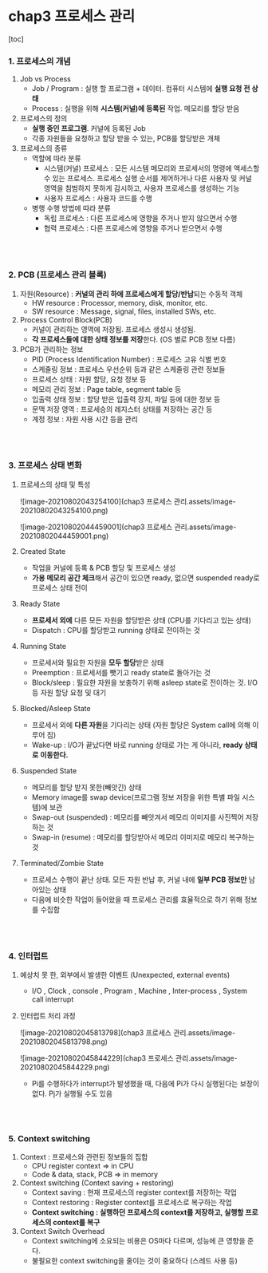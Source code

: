 # chap3 프로세스 관리

[toc]

### 1. 프로세스의 개념

1. Job vs Process
   - Job / Program : 실행 할 프로그램 + 데이터. 컴퓨터 시스템에 **실행 요청 전 상태**
   - Process : 실행을 위해 **시스템(커널)에 등록된** 작업. 메모리를 할당 받음
2. 프로세스의 정의
   - **실행 중인 프로그램**. 커널에 등록된 Job
   - 각종 자원들을 요청하고 할당 받을 수 있는, PCB를 할당받은 개체
3. 프로세스의 종류
   - 역할에 따라 분류
     - 시스템(커널) 프로세스 : 모든 시스템 메모리와 프로세서의 명령에 액세스할 수 있는 프로세스. 프로세스 실행 순서를 제어하거나 다른 사용자 및 커널 영역을 침범하지 못하게 감시하고, 사용자 프로세스를 생성하는 기능
     - 사용자 프로세스 : 사용자 코드를 수행
   - 병행 수행 방법에 따라 분류
     - 독립 프로세스 : 다른 프로세스에 영향을 주거나 받지 않으면서 수행
     - 협력 프로세스 : 다른 프로세스에 영향을 주거나 받으면서 수행

<br/>

<br/>

### 2. PCB (프로세스 관리 블록)

1. 자원(Resource) : **커널의 관리 하에 프로세스에게 할당/반납**되는 수동적 객체
   - HW resource : Processor, memory, disk, monitor, etc. 
   - SW resource : Message, signal, files, installed SWs, etc.
2. Process Control Block(PCB)
   - 커널이 관리하는 영역에 저장됨. 프로세스 생성시 생성됨.
   - **각 프로세스들에 대한 상태 정보를 저장**한다. (OS 별로 PCB 정보 다름)
3. PCB가 관리하는 정보
   - PID (Process Identification Number) : 프로세스 고유 식별 번호
   - 스케줄링 정보 : 프로세스 우선순위 등과 같은 스케줄링 관련 정보들
   - 프로세스 상태 : 자원 할당, 요청 정보 등
   - 메모리 관리 정보 : Page table, segment table 등
   - 입출력 상태 정보 : 할당 받은 입출력 장치, 파일 등에 대한 정보 등
   - 문맥 저장 영역 : 프로세승의 레지스터 상태를 저장하는 공간 등
   - 계정 정보 : 자원 사용 시간 등을 관리

<br/>

<br/>

### 3. 프로세스 상태 변화

1. 프로세스의 상태 및 특성

   ![image-20210802043254100](chap3 프로세스 관리.assets/image-20210802043254100.png)

   ![image-20210802044459001](chap3 프로세스 관리.assets/image-20210802044459001.png)

2. Created State 

   - 작업을 커널에 등록 & PCB 할당 및 프로세스 생성
   - **가용 메모리 공간 체크**해서 공간이 있으면 ready, 없으면 suspended ready로 프로세스 상태 전이

3. Ready State

   - **프로세서 외에** 다른 모든 자원을 할당받은 상태 (CPU를 기다리고 있는 상태)
   - Dispatch : CPU를 할당받고 running 상태로 전이하는 것

4. Running State

   - 프로세서와 필요한 자원을 **모두 할당**받은 상태
   - Preemption : 프로세서를 뺏기고 ready state로 돌아가는 것
   - Block/sleep : 필요한 자원을 보충하기 위해 asleep state로 전이하는 것. I/O등 자원 할당 요청 및 대기

5. Blocked/Asleep State

   - 프로세서 외에 **다른 자원**을 기다리는 상태 (자원 할당은 System call에 의해 이루어 짐)
   - Wake-up : I/O가 끝났다면 바로 running 상태로 가는 게 아니라, **ready 상태로 이동한다.**

6. Suspended State

   - 메모리를 할당 받지 못한(빼앗긴) 상태
   - Memory image를 swap device(프로그램 정보 저장을 위한 특별 파일 시스템)에 보관
   - Swap-out (suspended) : 메모리를 빼앗겨서 메모리 이미지를 사진찍어 저장하는 것
   - Swap-in (resume) : 메모리를 할당받아서 메모리 이미지로 메모리 복구하는 것

7. Terminated/Zombie State

   - 프로세스 수행이 끝난 상태. 모든 자원 반납 후, 커널 내에 **일부 PCB 정보만** 남아있는 상태
   - 다음에 비슷한 작업이 들어왔을 때 프로세스 관리를 효율적으로 하기 위해 정보를 수집함

<br/>

<br/>

### 4. 인터럽트

1. 예상치 못 한, 외부에서 발생한 이벤트 (Unexpected, external events)

   - I/O , Clock , console , Program , Machine , Inter-process , System call interrupt

2. 인터럽트 처리 과정

   ![image-20210802045813798](chap3 프로세스 관리.assets/image-20210802045813798.png)

   ![image-20210802045844229](chap3 프로세스 관리.assets/image-20210802045844229.png)

   - Pi를 수행하다가 interrupt가 발생했을 때, 다음에 Pi가 다시 실행된다는 보장이 없다. Pj가 실행될 수도 있음

<br/>

<br/>

### 5. Context switching

1. Context : 프로세스와 관련된 정보들의 집합
   - CPU register context => in CPU
   - Code & data, stack, PCB => in memory
2. Context switching (Context saving + restoring)
   - Context saving : 현재 프로세스의 register context를 저장하는 작업
   - Context restoring : Register context를 프로세스로 복구하는 작업
   - **Context switching : 실행하던 프로세스의 context를 저장하고, 실행할 프로세스의 context를 복구**
3. Context Switch Overhead
   - Context switching에 소요되는 비용은 OS마다 다르며, 성능에 큰 영향을 준다.
   - 불필요한 context switching을 줄이는 것이 중요하다 (스레드 사용 등)

